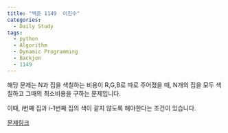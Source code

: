 ```yaml
---
title: "백준 1149  이친수"
categories:
  - Daily Study
tags:
  - python
  - Algorithm
  - Dynamic Programming
  - Backjon
  - 1149 
---
```


해당 문제는 N과 집을 색칠하는 비용이 R,G,B로 따로 주어졌을 때, N개의 집을 모두 색칠하고 그때의 최소비용을 구하는 문제입니다.


이때, i번째 집과 i-1번째 집의 색이 같지 않도록 해야한다는 조건이 있습니다. 


[문제링크](https://www.acmicpc.net/problem/1149 )


<script src="https://gist.github.com/voka/1f5beb49f8fac86effcd1fdcfc56e3bf.js"></script>